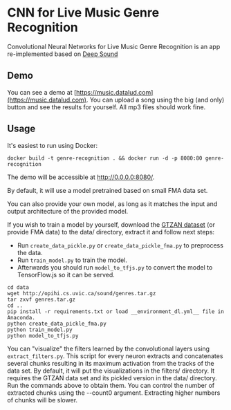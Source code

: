 # CNN for Live Music Genre Recognition

Convolutional Neural Networks for Live Music Genre Recognition is an app re-implemented based on [Deep Sound](https://github.com/deepsound-project/genre-recognition)

## Demo

You can see a demo at [https://music.datalud.com](https://music.datalud.com). You can upload a song using the big (and only) button and see the results for yourself. All mp3 files should work fine.


## Usage

It's easiest to run using Docker:

```shell
docker build -t genre-recognition . && docker run -d -p 8080:80 genre-recognition
```

The demo will be accessible at http://0.0.0.0:8080/.

By default, it will use a model pretrained based on small FMA data set.

You can also provide your own model, as long as it matches the input and output architecture of the provided model.

If you wish to train a model by yourself, download the [GTZAN dataset](http://opihi.cs.uvic.ca/sound/genres.tar.gz) (or provide FMA data) to the data/ directory, extract it and follow next steps:
 
* Run `create_data_pickle.py` or `create_data_pickle_fma.py` to preprocess the data.
* Run `train_model.py` to train the model.
* Afterwards you should run `model_to_tfjs.py` to convert the model to TensorFlow.js so it can be served.

```shell
cd data
wget http://opihi.cs.uvic.ca/sound/genres.tar.gz
tar zxvf genres.tar.gz
cd ..
pip install -r requirements.txt or load __environment_dl.yml__ file in Anaconda.
python create_data_pickle_fma.py
python train_model.py
python model_to_tfjs.py
```

You can "visualize" the filters learned by the convolutional layers using `extract_filters.py`. This script for every neuron extracts and concatenates several chunks resulting in its maximum activation from the tracks of the data set. By default, it will put the visualizations in the filters/ directory. It requires the GTZAN data set and its pickled version in the data/ directory. Run the commands above to obtain them. You can control the number of extracted chunks using the --count0 argument. Extracting higher numbers of chunks will be slower.
